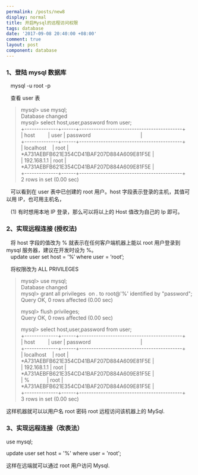 ```yaml
---
permalink: /posts/new8
display: normal
title: 开启Mysql的远程访问权限
tags: database
date: '2017-09-08 20:40:00 +08:00'
comment: true
layout: post
component: database
---
```

### 1、登陆 mysql 数据库    

   mysql -u root -p

   查看 user 表

> mysql> use mysql;  
> Database changed  
> mysql> select host,user,password from user;  
> +--------------+------+-------------------------------------------+  
> | host         | user | password                                  |  
> +--------------+------+-------------------------------------------+  
> | localhost    | root | *A731AEBFB621E354CD41BAF207D884A609E81F5E |  
> | 192.168.1.1 | root | *A731AEBFB621E354CD41BAF207D884A609E81F5E |  
> +--------------+------+-------------------------------------------+  
> 2 rows in set (0.00 sec)

   可以看到在 user 表中已创建的 root 用户。host 字段表示登录的主机，其值可以用 IP，也可用主机名，

   (1) 有时想用本地 IP 登录，那么可以将以上的 Host 值改为自己的 Ip 即可。

### 2、实现远程连接 (授权法)

   将 host 字段的值改为 % 就表示在任何客户端机器上能以 root 用户登录到 mysql 服务器，建议在开发时设为 %。     
   update user set host = ’%’ where user = ’root’;

   将权限改为 ALL PRIVILEGES

> mysql> use mysql;  
> Database changed  
> mysql> grant all privileges  on *.* to root@'%' identified by "password";  
> Query OK, 0 rows affected (0.00 sec)
>
> mysql> flush privileges;  
> Query OK, 0 rows affected (0.00 sec)
>
> mysql> select host,user,password from user;  
> +--------------+------+-------------------------------------------+  
> | host         | user | password                                  |  
> +--------------+------+-------------------------------------------+  
> | localhost    | root | *A731AEBFB621E354CD41BAF207D884A609E81F5E |  
> | 192.168.1.1 | root | *A731AEBFB621E354CD41BAF207D884A609E81F5E |  
> | %            | root | *A731AEBFB621E354CD41BAF207D884A609E81F5E |  
> +--------------+------+-------------------------------------------+  
> 3 rows in set (0.00 sec)

这样机器就可以以用户名 root 密码 root 远程访问该机器上的 MySql.

### 3、实现远程连接（改表法）

use mysql;

update user set host = '%' where user = 'root';

这样在远端就可以通过 root 用户访问 Mysql.
